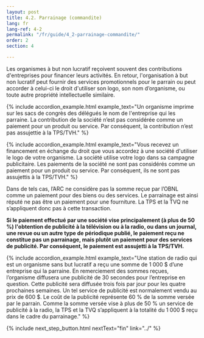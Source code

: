 ```yaml
---
layout: post
title: 4.2. Parrainage (commandite)
lang: fr
lang-ref: 4-2
permalink: "/fr/guide/4_2-parrainage-commandite/"
order: 2
section: 4

---
```

Les organismes à but non lucratif reçoivent souvent des contributions d'entreprises pour financer leurs activités. En retour, l'organisation à but non lucratif peut fournir des services promotionnels pour le parrain ou peut accorder à celui-ci le droit d'utiliser son logo, son nom d’organisme, ou toute autre propriété intellectuelle similaire.

{% include accordion_example.html
example_text="Un organisme imprime sur les sacs de congrès des délégués le nom de l'entreprise qui les parraine. La contribution de la société n’est pas considérée comme un paiement pour un produit ou service. Par conséquent, la contribution n’est pas assujettie à la TPS/TVH."
%}

{% include accordion_example.html
example_text="Vous recevez un financement en échange du droit que vous accordez à une société d'utiliser le logo de votre organisme. La société utilise votre logo dans sa campagne publicitaire. Les paiements de la société ne sont pas considérés comme un paiement pour un produit ou service. Par conséquent, ils ne sont pas assujettis à la TPS/TVH."
%}

Dans de tels cas, l’ARC ne considère pas la somme reçue par l’OBNL comme un paiement pour des biens ou des services. Le parrainage est ainsi réputé ne pas être un paiement pour une fourniture. La TPS et la TVQ ne s’appliquent donc pas à cette transaction.

**Si le paiement effectué par une société vise principalement (à plus de 50 %) l'obtention de publicité à la télévision ou à la radio, ou dans un journal, une revue ou un autre type de périodique publié, le paiement reçu ne constitue pas un parrainage, mais plutôt un paiement pour des services de publicité. Par conséquent, le paiement est assujetti à la TPS/TVH.**

{% include accordion_example.html
example_text="Une station de radio qui est un organisme sans but lucratif a reçu une somme de 1 000 $ d’une entreprise qui la parraine. En remerciement des sommes reçues, l’organisme diffusera une publicité de 30 secondes pour l’entreprise en question. Cette publicité sera diffusée trois fois par jour pour les quatre prochaines semaines. Un tel service de publicité est normalement vendu au prix de 600 $. Le coût de la publicité représente 60 % de la somme versée par le parrain. Comme la somme versée vise à plus de 50 % un service de publicité à la radio, la TPS et la TVQ s’appliquent à la totalité du 1 000 $ reçu dans le cadre du parrainage."
%}

{% include next_step_button.html nextText="fin" link="../" %}